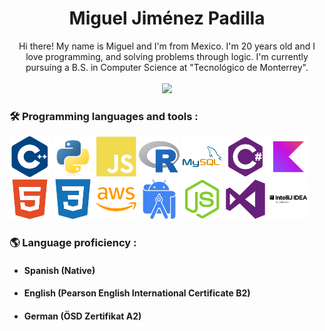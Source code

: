 <h1 align="center"> Miguel Jiménez Padilla </h1>

<div align = "center">
  Hi there! My name is Miguel and I'm from Mexico. I'm 20 years old and I love programming, and solving problems through logic. I'm currently pursuing a B.S. in Computer Science at "Tecnológico de Monterrey".
</div>

<br>

<div align="center">
  <img src= "https://camo.githubusercontent.com/5ddf73ad3a205111cf8c686f687fc216c2946a75005718c8da5b837ad9de78c9/68747470733a2f2f7468756d62732e6766796361742e636f6d2f4576696c4e657874446576696c666973682d736d616c6c2e676966" width="300" heigth="200"/>
</div>


  ### :hammer_and_wrench: Programming languages and tools :


<div>
  <img src="https://github.com/devicons/devicon/blob/master/icons/cplusplus/cplusplus-plain.svg" width="65" height="65">
  <img src="https://github.com/devicons/devicon/blob/master/icons/python/python-original.svg" width="65" height="65">
  <img src="https://github.com/devicons/devicon/blob/master/icons/javascript/javascript-plain.svg" width="65" height="65">
  <img src="https://github.com/devicons/devicon/blob/master/icons/r/r-original.svg" width="65" height="65">
  <img src="https://github.com/devicons/devicon/blob/master/icons/mysql/mysql-original-wordmark.svg" width="65" height="65">
  <img src="https://github.com/devicons/devicon/blob/master/icons/csharp/csharp-plain.svg" width="65" height="65">
  <img src="https://github.com/devicons/devicon/blob/master/icons/kotlin/kotlin-original.svg" width="65" height="65">
  <img src="https://github.com/devicons/devicon/blob/master/icons/html5/html5-plain.svg" width="65" height="65">
  <img src="https://github.com/devicons/devicon/blob/master/icons/css3/css3-plain.svg" width="65" height="65">
  <img src="https://github.com/devicons/devicon/blob/master/icons/amazonwebservices/amazonwebservices-plain-wordmark.svg" width="65" height="65">
  <img src="https://github.com/devicons/devicon/blob/master/icons/androidstudio/androidstudio-plain.svg" width="65" height="65">
  <img src="https://github.com/devicons/devicon/blob/master/icons/nodejs/nodejs-plain.svg" width="65" height="65">
  <img src="https://github.com/devicons/devicon/blob/master/icons/visualstudio/visualstudio-plain.svg" width="65" height="65">
  <img src="https://github.com/devicons/devicon/blob/master/icons/intellij/intellij-plain-wordmark.svg" width="65" height="65">
</div>
 

### :earth_americas: Language proficiency :
 
- #### Spanish (Native)
- #### English (Pearson English International Certificate B2)
- #### German (ÖSD Zertifikat A2)



<!---
MikeDev0X/MikeDev0X is a ✨ special ✨ repository because its `README.md` (this file) appears on your GitHub profile.
You can click the Preview link to take a look at your changes.
--->
